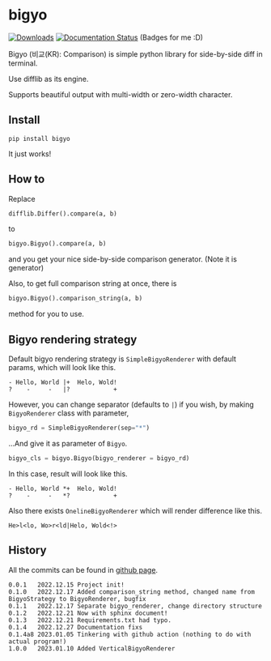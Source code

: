 # bigyo

[![Downloads](https://pepy.tech/badge/bigyo)](https://pepy.tech/project/bigyo) [![Documentation Status](https://readthedocs.org/projects/bigyo/badge/?version=latest)](https://bigyo.readthedocs.io/en/latest/?badge=latest)
(Badges for me :D)

Bigyo (비교(KR): Comparison) is simple python library for side-by-side diff in terminal.

Use difflib as its engine.

Supports beautiful output with multi-width or zero-width character.

## Install

```
pip install bigyo
```

It just works!

## How to

Replace 
```py
difflib.Differ().compare(a, b)
```
to
```py
bigyo.Bigyo().compare(a, b)
```
and you get your nice side-by-side comparison generator. (Note it is generator)

Also, to get full comparison string at once, there is
```py
bigyo.Bigyo().comparison_string(a, b)
```
method for you to use.

## Bigyo rendering strategy

Default bigyo rendering strategy is `SimpleBigyoRenderer` with default params, which will look like this.
```
- Hello, World |+  Helo, Wold!
?    -     -   |?            +
```

However, you can change separator (defaults to `|`) if you wish, by making `BigyoRenderer` class with parameter,
```py
bigyo_rd = SimpleBigyoRenderer(sep="*")
```
...And give it as parameter of `Bigyo`.
```py
bigyo_cls = bigyo.Bigyo(bigyo_renderer = bigyo_rd)
```

In this case, result will look like this.
```
- Hello, World *+  Helo, Wold!
?    -     -   *?            +
```

Also there exists `OnelineBigyoRenderer` which will render difference like this.
```
He>l<lo, Wo>r<ld|Helo, Wold<!>
```

## History

All the commits can be found in [github page](https://github.com/dhnam/bigyo).

```
0.0.1   2022.12.15 Project init!
0.1.0   2022.12.17 Added comparison_string method, changed name from BigyoStrategy to BigyoRenderer, bugfix
0.1.1   2022.12.17 Separate bigyo_renderer, change directory structure
0.1.2   2022.12.21 Now with sphinx document!
0.1.3   2022.12.21 Requirements.txt had typo.
0.1.4   2022.12.27 Documentation fixs
0.1.4a8 2023.01.05 Tinkering with github action (nothing to do with actual program!)
1.0.0   2023.01.10 Added VerticalBigyoRenderer
```
